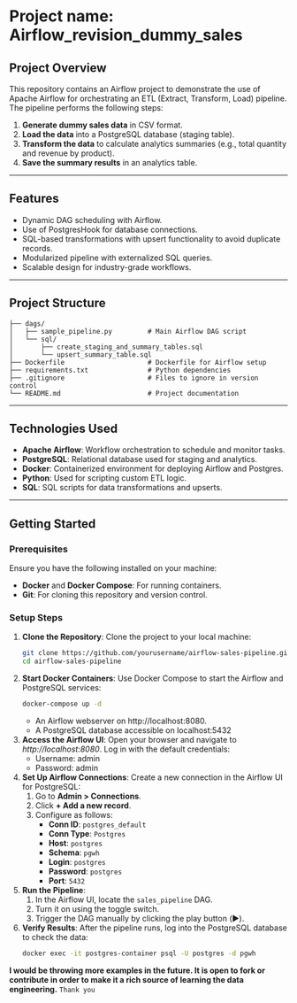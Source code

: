 # Project name: Airflow_revision_dummy_sales
## Project Overview
This repository contains an Airflow project to demonstrate the use of Apache Airflow for orchestrating an ETL (Extract, Transform, Load) pipeline. The pipeline performs the following steps:

1. **Generate dummy sales data** in CSV format.
2. **Load the data** into a PostgreSQL database (staging table).
3. **Transform the data** to calculate analytics summaries (e.g., total quantity and revenue by product).
4. **Save the summary results** in an analytics table.

---

## Features
- Dynamic DAG scheduling with Airflow.
- Use of PostgresHook for database connections.
- SQL-based transformations with upsert functionality to avoid duplicate records.
- Modularized pipeline with externalized SQL queries.
- Scalable design for industry-grade workflows.

---

## Project Structure

```plaintext
├── dags/
│   ├── sample_pipeline.py         # Main Airflow DAG script
│   └── sql/
│       ├── create_staging_and_summary_tables.sql
│       └── upsert_summary_table.sql
├── Dockerfile                     # Dockerfile for Airflow setup
├── requirements.txt               # Python dependencies
├── .gitignore                     # Files to ignore in version control
└── README.md                      # Project documentation
```

---

## Technologies Used
- **Apache Airflow**: Workflow orchestration to schedule and monitor tasks.
- **PostgreSQL**: Relational database used for staging and analytics.
- **Docker**: Containerized environment for deploying Airflow and Postgres.
- **Python**: Used for scripting custom ETL logic.
- **SQL**: SQL scripts for data transformations and upserts.

---

## Getting Started

### Prerequisites
Ensure you have the following installed on your machine:
- **Docker** and **Docker Compose**: For running containers.
- **Git**: For cloning this repository and version control.

### Setup Steps
1. **Clone the Repository**:
    Clone the project to your local machine:
   ```bash
   git clone https://github.com/yourusername/airflow-sales-pipeline.git
   cd airflow-sales-pipeline
2. **Start Docker Containers**:
    Use Docker Compose to start the Airflow and PostgreSQL services:
    ```bash
    docker-compose up -d
    ```
    - An Airflow webserver on http://localhost:8080.
    - A PostgreSQL database accessible on localhost:5432
3. **Access the Airflow UI**:
   Open your browser and navigate to _http://localhost:8080_.
   Log in with the default credentials:
    - Username: admin
    - Password: admin
5. **Set Up Airflow Connections**:
   Create a new connection in the Airflow UI for PostgreSQL:
    1. Go to **Admin > Connections**.
    2. Click **+ Add a new record**.
    3. Configure as follows:
       - **Conn ID**: `postgres_default`
       - **Conn Type**: `Postgres`
       - **Host**: `postgres`
       - **Schema**: `pgwh`
       - **Login**: `postgres`
       - **Password**: `postgres`
       - **Port**: `5432`
5. **Run the Pipeline**:
    1. In the Airflow UI, locate the `sales_pipeline` DAG.
    2. Turn it on using the toggle switch.
    3. Trigger the DAG manually by clicking the play button (▶️).
6. **Verify Results**:
    After the pipeline runs, log into the PostgreSQL database to check the data:
      ```bash
      docker exec -it postgres-container psql -U postgres -d pgwh

**I would be throwing more examples in the future. It is open to fork or contribute in order to make it a rich source of learning the data engineering.** `Thank you`


